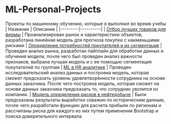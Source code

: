 # ML-Personal-Projects
Проекты по машинному обучению, которые я выполнил во время учебы
| Название | Описание | 
|---------|----------|
| [Отбор лучших товаров для фермы](https://github.com/Swagozavr/ML-Personal-Projects/blob/main/linear_models_project.ipynb) | Проанализирован рынок и характеристики объектов, разработана линейная модель для прогноза покупки с наименьшими рисками
| [Определение потребностей покупателей и их сегментация](https://github.com/Swagozavr/ML-Personal-Projects/blob/main/multiple_model_search.ipynb) | Проведен анализ рынка, разработан пайплайн для обработки данных и обучения модели, почле чего был проведен анализ важности признаков, выбрана лучшая модель и с ее помощью сегментация покупателей по группам
| [ML в HR аналитике](https://github.com/Swagozavr/ML-Personal-Projects/blob/main/combined_project.ipynb) | Проведен исследовательский анализ данных и построена модель, которая сможет предсказать уровень удовлетворённости сотрудника на основе данных заказчика. После чего построена модель, которая сможет на основе данных заказчика предсказать то, что сотрудник уволится из компании.
| [Модель определения рисков в нефтедобыче](https://github.com/Swagozavr/ML-Personal-Projects/blob/main/ml_bysiness_application.ipynb) | Были предсказаны результаты выработки скважин по историческим данным, почле чего разработали функцию для расчета прибыли по регионам и рассчитаны риска для каждого из них путем применения Bootstrap и поиска доверительного интервала
